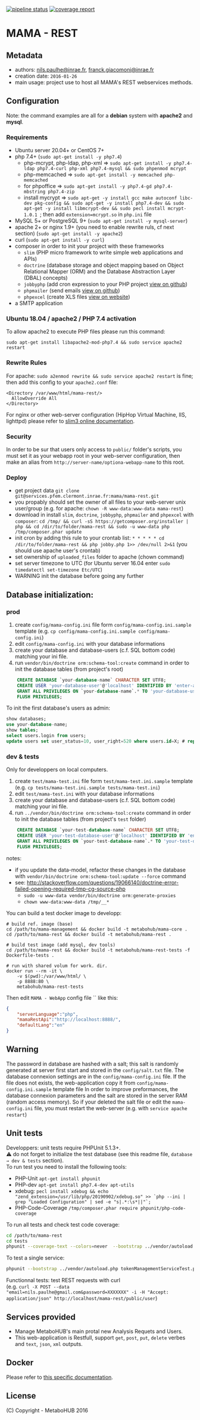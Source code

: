 [![pipeline status](https://services.pfem.clermont.inrae.fr/gitlab/mama/mama-rest/badges/dev/pipeline.svg)](https://services.pfem.clermont.inrae.fr/gitlab/mama/mama-rest/commits/dev)
[![coverage report](https://services.pfem.clermont.inrae.fr/gitlab/mama/mama-rest/badges/dev/coverage.svg)](https://services.pfem.clermont.inrae.fr/gitlab/mama/mama-rest/commits/dev)

# MAMA - REST

## Metadata

- authors: <nils.paulhe@inrae.fr>, <franck.giacomoni@inrae.fr>
- creation date: `2016-01-26`
- main usage: project use to host all MAMA's REST webservices methods.

## Configuration

Note: the command examples are all for a **debian** system with **apache2** and **mysql**.

### Requirements

- Ubuntu server 20.04+ or CentOS 7+
- php 7.4+ (`sudo apt-get install -y php7.4`)
   - php-mcrypt, php-ldap, php-xml ⇒ `sudo apt-get install -y php7.4-ldap php7.4-curl php-xml php7.4-mysql && sudo phpenmod mcrypt`
   - php-memcached ⇒ `sudo apt-get install -y memcached php-memcached`
   - for phpoffice ⇒ `sudo apt-get install -y php7.4-gd php7.4-mbstring php7.4-zip`
   - install mycrypt ⇒ `sudo apt-get -y install gcc make autoconf libc-dev pkg-config && sudo apt-get -y install php7.4-dev && sudo apt-get -y install libmcrypt-dev && sudo pecl install mcrypt-1.0.1 `; then add `extension=mcrypt.so` in `php.ini` file
- MySQL 5+ or PostgreSQL 9+ (`sudo apt-get install -y mysql-server`)
- apache 2+ or nginx 1.9+ (you need to enable rewrite ruls, cf next section) (`sudo apt-get install -y apache2`)
- curl (`sudo apt-get install -y curl`)
- composer in order to init your project with these frameworks
   - `slim` (PHP micro framework to write simple web applications and APIs)
   - `doctrine` (database storage and object mapping based on Object Relational Mapper (ORM) and the Database Abstraction Layer (DBAL) concepts) 
   - `jobbyphp` (add cron expression to your PHP project [view on github](https://github.com/jobbyphp/jobby))
   - `phpmailer` (send emails [view on github](https://github.com/PHPMailer/PHPMailer))
   - `phpexcel` (create XLS files [view on website](https://packagist.org/packages/phpoffice/phpexcel))
- a SMTP application

### Ubuntu 18.04 / apache2 / PHP 7.4 activation

To allow apache2 to execute PHP files please run this command:

`sudo apt-get install libapache2-mod-php7.4 && sudo service apache2 restart`


### Rewrite Rules

For apache: `sudo a2enmod rewrite && sudo service apache2 restart` is fine; then add this config to your `apache2.conf` file:
```
<Directory /var/www/html/mama-rest/>
  AllowOverride All
</Directory>
```

For nginx or other web-server configuration (HipHop Virtual Machine, IIS, lighttpd) please refer to [slim3 online documentation](http://www.slimframework.com/docs/start/web-servers.html).

### Security

In order to be sur that users only access to `public/` folder's scripts, you must set it as your webapp root in your web-server configuration, then make an alias from `http://server-name/optiona-webapp-name` to this root.

### Deploy

- get project data `git clone git@services.pfem.clermont.inrae.fr:mama/mama-rest.git`
- you propably should set the owner of all files to your web-server unix user/group (e.g. for apache: `chown -R www-data:www-data mama-rest`)
- download in install `slim`, `doctrine`, `jobbyphp`, `phpmailer` and `phpexcel` with `composer`: `cd /tmp/ && curl -sS https://getcomposer.org/installer | php && cd /dir/to/folder/mama-rest && sudo -u www-data php /tmp/composer.phar update `
- init cron by adding this rule to your crontab list: `* * * * * cd /dir/to/folder/mama-rest && php jobby.php 1>> /dev/null 2>&1` (you should use apache user's crontab)
- set ownership of `uploaded_files` folder to apache (chown command)
- set server timezone to UTC (for Ubuntu server 16.04 enter `sudo  timedatectl set-timezone Etc/UTC​`)
- WARNING init the database before going any further

## Database initialization:

### prod

 1. create `config/mama-config.ini` file form `config/mama-config.ini.sample` template (e.g. `cp config/mama-config.ini.sample config/mama-config.ini`)
 2. edit `config/mama-config.ini` with your database informations
 3. create your database and database-users (c.f. SQL bottom code) matching your ini file.
 4. run `vendor/bin/doctrine orm:schema-tool:create` command in order to init the database tables (from project's root)
 
```sql
    CREATE DATABASE `your-database-name` CHARACTER SET UTF8;
    CREATE USER 'your-database-user'@'localhost' IDENTIFIED BY 'enter-a-strong-password';
    GRANT ALL PRIVILEGES ON `your-database-name`.* TO 'your-database-user'@'localhost';
    FLUSH PRIVILEGES;
```

To init the first database's users as admin:

```sql
show databases;
use your-database-name;
show tables;
select users.login from users;
update users set user_status=10, user_right=520 where users.id=X; # replace X by targeted users' ID
```

### dev & tests

Only for developpers on local computers.

 1. create `test/mama-test.ini` file form `test/mama-test.ini.sample` template (e.g. `cp tests/mama-test.ini.sample tests/mama-test.ini`)
 2. edit `test/mama-test.ini` with your database informations
 3. create your database and database-users (c.f. SQL bottom code) matching your ini file.
 4. run `../vendor/bin/doctrine orm:schema-tool:create` command in order to init the database tables (from project's `test` folder)

```sql
    CREATE DATABASE `your-test-database-name` CHARACTER SET UTF8;
    CREATE USER 'your-test-database-user'@'localhost' IDENTIFIED BY 'enter-a-strong-password';
    GRANT ALL PRIVILEGES ON `your-test-database-name`.* TO 'your-test-database-user'@'localhost';
    FLUSH PRIVILEGES;
```

notes: 
 - if you update the data-model, refactor these changes in the database with `vendor/bin/doctrine orm:schema-tool:update --force` command
 - see: http://stackoverflow.com/questions/19066140/doctrine-error-failed-opening-required-tmp-cg-source-php
    - `sudo -u www-data vendor/bin/doctrine orm:generate-proxies`
    - `chown www-data:www-data /tmp/__*`
    
You can build a test docker image to developp:

```
# build ref. image (base)
cd /path/to/mama-management && docker build -t metabohub/mama-core .
cd /path/to/mama-rest && docker build -t metabohub/mama-rest .

# build test image (add mysql, dev tools)
cd /path/to/mama-rest && docker build -t metabohub/mama-rest-tests -f Dockerfile-tests .

# run with shared volum for work. dir.
docker run --rm -it \
	-v $(pwd):/var/www/html/ \
	-p 8888:80 \
	metabohub/mama-rest-tests
```


Then edit `MAMA - WebApp` config file `` like this:

```json
{
	"serverLanguage":"php",
	"mamaRestApi":"http://localhost:8888/",
	"defaultLang":"en"
}
```
 
## Warning

The password in database are hashed with a salt; this salt is randomly generated at server first start and stored in the `config/salt.txt` file.
The database connexion settings are in the `config/mama-config.ini` file. If the file does not exists, the web-application copy it from `config/mama-config.ini.sample` template file
In order to improve preformances, the database connexion parameters and the salt are stored in the server RAM (random access memory).
So if your deleted the salt file or edit the `mama-config.ini` file, you must restart the web-server (e.g. with `service apache restart`)

## Unit tests

Developpers: unit tests require PHPUnit 5.1.3+.\
:warning: do not forget to initialize the test database (see this readme file, `database → dev & tests` section).\
To run test you need to install the following tools:

- PHP-Unit `apt-get install phpunit`
- PHP-dev `apt-get install php7.4-dev apt-utils`
- xdebug: ``pecl install xdebug && echo "zend_extension=/usr/lib/php/20190902/xdebug.so" >> `php --ini | grep "Loaded Configuration" | sed -e "s|.*:\s*||"`;`` 
- PHP-Code-Coverage `/tmp/composer.phar require phpunit/php-code-coverage`

To run all tests and check test code coverage:
```bash
cd /path/to/mama-rest
cd tests
phpunit --coverage-text --colors=never  --bootstrap ../vendor/autoload.php .
```

To test a single service:
```bash
phpunit --bootstrap ../vendor/autoload.php tokenManagementServiceTest.php
```

Functionnal tests: test REST requests with curl\
(e.g. `curl -X POST --data "email=nils.paulhe@gmail.com&password=XXXXXXX" -i -H "Accept: application/json" http://localhost/mama-rest/public/user`)

## Services provided

- Manage MetaboHUB's main protal new Analysis Requets and Users.
- This web-application is Restfull, support `get`, `post`, `put`, `delete` verbes and `text`, `json`, `xml` outputs.

<!--
## Notes

Where the app. is in dev / prod.
-->

## Docker

Please refer to [this specific documentation](docker-conf/howto.md).

## License 

(C) Copyright - MetaboHUB 2016
